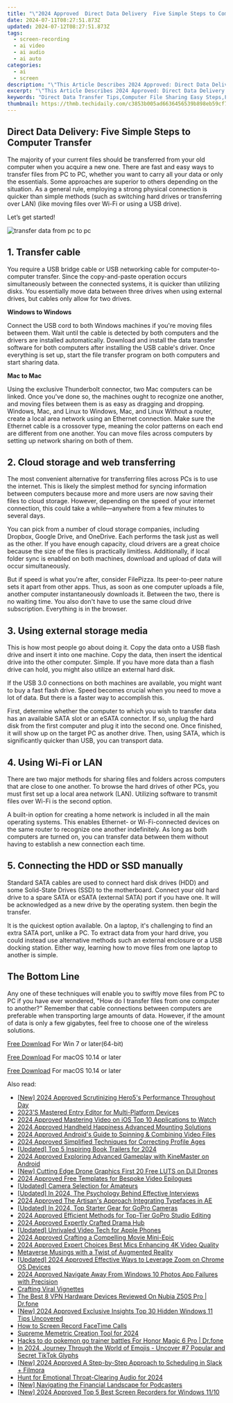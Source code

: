 ```yaml
---
title: "\"2024 Approved  Direct Data Delivery  Five Simple Steps to Computer Transfer\""
date: 2024-07-11T08:27:51.873Z
updated: 2024-07-12T08:27:51.873Z
tags: 
  - screen-recording
  - ai video
  - ai audio
  - ai auto
categories: 
  - ai
  - screen
description: "\"This Article Describes 2024 Approved: Direct Data Delivery: Five Simple Steps to Computer Transfer\""
excerpt: "\"This Article Describes 2024 Approved: Direct Data Delivery: Five Simple Steps to Computer Transfer\""
keywords: "Direct Data Transfer Tips,Computer File Sharing Easy Steps,Fast PC Data Handling Guide,Simple File Transfers Techniques,Effective Data Movement Methods,Quick Transfer Procedures for Computers,Streamlined Data Shifting Steps"
thumbnail: https://thmb.techidaily.com/c3853b005ad6636456539b898eb59cf75f875d556870e0b3c55b58ed003b40eb.jpg
---
```


## Direct Data Delivery: Five Simple Steps to Computer Transfer

The majority of your current files should be transferred from your old computer when you acquire a new one. There are fast and easy ways to transfer files from PC to PC, whether you want to carry all your data or only the essentials. Some approaches are superior to others depending on the situation. As a general rule, employing a strong physical connection is quicker than simple methods (such as switching hard drives or transferring over LAN) (like moving files over Wi-Fi or using a USB drive).

Let’s get started!

![transfer data from pc to pc](https://images.wondershare.com/filmora/article-images/2022/11/best-options-to-transfer-files-from-one-computer-to-another.jpg)

## 1\. Transfer cable

You require a USB bridge cable or USB networking cable for computer-to-computer transfer. Since the copy-and-paste operation occurs simultaneously between the connected systems, it is quicker than utilizing disks. You essentially move data between three drives when using external drives, but cables only allow for two drives.

**Windows to Windows**

Connect the USB cord to both Windows machines if you're moving files between them. Wait until the cable is detected by both computers and the drivers are installed automatically. Download and install the data transfer software for both computers after installing the USB cable's driver. Once everything is set up, start the file transfer program on both computers and start sharing data.

**Mac to Mac**

Using the exclusive Thunderbolt connector, two Mac computers can be linked. Once you've done so, the machines ought to recognize one another, and moving files between them is as easy as dragging and dropping. Windows, Mac, and Linux to Windows, Mac, and Linux Without a router, create a local area network using an Ethernet connection. Make sure the Ethernet cable is a crossover type, meaning the color patterns on each end are different from one another. You can move files across computers by setting up network sharing on both of them.

## 2\. Cloud storage and web transferring

The most convenient alternative for transferring files across PCs is to use the internet. This is likely the simplest method for syncing information between computers because more and more users are now saving their files to cloud storage. However, depending on the speed of your internet connection, this could take a while—anywhere from a few minutes to several days.

You can pick from a number of cloud storage companies, including Dropbox, Google Drive, and OneDrive. Each performs the task just as well as the other. If you have enough capacity, cloud drivers are a great choice because the size of the files is practically limitless. Additionally, if local folder sync is enabled on both machines, download and upload of data will occur simultaneously.

But if speed is what you're after, consider FilePizza. Its peer-to-peer nature sets it apart from other apps. Thus, as soon as one computer uploads a file, another computer instantaneously downloads it. Between the two, there is no waiting time. You also don't have to use the same cloud drive subscription. Everything is in the browser.

## 3\. Using external storage media

This is how most people go about doing it. Copy the data onto a USB flash drive and insert it into one machine. Copy the data, then insert the identical drive into the other computer. Simple. If you have more data than a flash drive can hold, you might also utilize an external hard disk.

If the USB 3.0 connections on both machines are available, you might want to buy a fast flash drive. Speed becomes crucial when you need to move a lot of data. But there is a faster way to accomplish this.

First, determine whether the computer to which you wish to transfer data has an available SATA slot or an eSATA connector. If so, unplug the hard disk from the first computer and plug it into the second one. Once finished, it will show up on the target PC as another drive. Then, using SATA, which is significantly quicker than USB, you can transport data.

## 4\. Using Wi-Fi or LAN

There are two major methods for sharing files and folders across computers that are close to one another. To browse the hard drives of other PCs, you must first set up a local area network (LAN). Utilizing software to transmit files over Wi-Fi is the second option.

A built-in option for creating a home network is included in all the main operating systems. This enables Ethernet- or Wi-Fi-connected devices on the same router to recognize one another indefinitely. As long as both computers are turned on, you can transfer data between them without having to establish a new connection each time.

## 5\. Connecting the HDD or SSD manually

Standard SATA cables are used to connect hard disk drives (HDD) and some Solid-State Drives (SSD) to the motherboard. Connect your old hard drive to a spare SATA or eSATA (external SATA) port if you have one. It will be acknowledged as a new drive by the operating system. then begin the transfer.

It is the quickest option available. On a laptop, it's challenging to find an extra SATA port, unlike a PC. To extract data from your hard drive, you could instead use alternative methods such an external enclosure or a USB docking station. Either way, learning how to move files from one laptop to another is simple.

## The Bottom Line

Any one of these techniques will enable you to swiftly move files from PC to PC if you have ever wondered, "How do I transfer files from one computer to another?" Remember that cable connections between computers are preferable when transporting large amounts of data. However, if the amount of data is only a few gigabytes, feel free to choose one of the wireless solutions.

[Free Download](https://tools.techidaily.com/wondershare/filmora/download/) For Win 7 or later(64-bit)

[Free Download](https://tools.techidaily.com/wondershare/filmora/download/) For macOS 10.14 or later

[Free Download](https://tools.techidaily.com/wondershare/filmora/download/) For macOS 10.14 or later

<ins class="adsbygoogle"
     style="display:block"
     data-ad-format="autorelaxed"
     data-ad-client="ca-pub-7571918770474297"
     data-ad-slot="1223367746"></ins>

<ins class="adsbygoogle"
     style="display:block"
     data-ad-format="autorelaxed"
     data-ad-client="ca-pub-7571918770474297"
     data-ad-slot="1223367746"></ins>



<ins class="adsbygoogle"
     style="display:block"
     data-ad-client="ca-pub-7571918770474297"
     data-ad-slot="8358498916"
     data-ad-format="auto"
     data-full-width-responsive="true"></ins>




<span class="atpl-alsoreadstyle">Also read:</span>
<div><ul>
<li><a href="https://article-helps.techidaily.com/new-2024-approved-scrutinizing-hero5s-performance-throughout-day/"><u>[New] 2024 Approved  Scrutinizing Hero5's Performance Throughout Day</u></a></li>
<li><a href="https://article-helps.techidaily.com/2023s-mastered-entry-editor-for-multi-platform-devices/"><u>2023'S Mastered Entry Editor for Multi-Platform Devices</u></a></li>
<li><a href="https://article-helps.techidaily.com/2024-approved-mastering-video-on-ios-top-10-applications-to-watch/"><u>2024 Approved  Mastering Video on iOS  Top 10 Applications to Watch</u></a></li>
<li><a href="https://article-helps.techidaily.com/2024-approved-handheld-happiness-advanced-mounting-solutions/"><u>2024 Approved  Handheld Happiness  Advanced Mounting Solutions</u></a></li>
<li><a href="https://article-helps.techidaily.com/2024-approved-androids-guide-to-spinning-and-combining-video-files/"><u>2024 Approved  Android's Guide to Spinning & Combining Video Files</u></a></li>
<li><a href="https://article-helps.techidaily.com/2024-approved-simplified-techniques-for-correcting-profile-ages/"><u>2024 Approved  Simplified Techniques for Correcting Profile Ages</u></a></li>
<li><a href="https://article-helps.techidaily.com/updated-top-5-inspiring-book-trailers-for-2024/"><u>[Updated] Top 5 Inspiring Book Trailers for 2024</u></a></li>
<li><a href="https://article-helps.techidaily.com/2024-approved-exploring-advanced-gameplay-with-kinemaster-on-android/"><u>2024 Approved  Exploring Advanced Gameplay with KineMaster on Android</u></a></li>
<li><a href="https://article-helps.techidaily.com/new-cutting-edge-drone-graphics-first-20-free-luts-on-dji-drones/"><u>[New] Cutting Edge Drone Graphics  First 20 Free LUTS on DJI Drones</u></a></li>
<li><a href="https://article-helps.techidaily.com/2024-approved-free-templates-for-bespoke-video-epilogues/"><u>2024 Approved  Free Templates for Bespoke Video Epilogues</u></a></li>
<li><a href="https://article-helps.techidaily.com/updated-camera-selection-for-amateurs/"><u>[Updated] Camera Selection for Amateurs</u></a></li>
<li><a href="https://article-helps.techidaily.com/updated-in-2024-the-psychology-behind-effective-interviews/"><u>[Updated] In 2024, The Psychology Behind Effective Interviews</u></a></li>
<li><a href="https://article-helps.techidaily.com/2024-approved-the-artisans-approach-integrating-typefaces-in-ae/"><u>2024 Approved  The Artisan's Approach  Integrating Typefaces in AE</u></a></li>
<li><a href="https://article-helps.techidaily.com/updated-in-2024-top-starter-gear-for-gopro-cameras/"><u>[Updated] In 2024, Top Starter Gear for GoPro Cameras</u></a></li>
<li><a href="https://article-helps.techidaily.com/2024-approved-efficient-methods-for-top-tier-gopro-studio-editing/"><u>2024 Approved  Efficient Methods for Top-Tier GoPro Studio Editing</u></a></li>
<li><a href="https://article-helps.techidaily.com/2024-approved-expertly-crafted-drama-hub/"><u>2024 Approved  Expertly Crafted Drama Hub</u></a></li>
<li><a href="https://article-helps.techidaily.com/updated-unrivaled-video-tech-for-apple-phones/"><u>[Updated] Unrivaled Video Tech for Apple Phones</u></a></li>
<li><a href="https://article-helps.techidaily.com/2024-approved-crafting-a-compelling-movie-mini-epic/"><u>2024 Approved  Crafting a Compelling Movie Mini-Epic</u></a></li>
<li><a href="https://article-helps.techidaily.com/2024-approved-expert-choices-best-mics-enhancing-4k-video-quality/"><u>2024 Approved  Expert Choices  Best Mics Enhancing 4K Video Quality</u></a></li>
<li><a href="https://article-helps.techidaily.com/metaverse-musings-with-a-twist-of-augmented-reality/"><u>Metaverse Musings with a Twist of Augmented Reality</u></a></li>
<li><a href="https://article-helps.techidaily.com/updated-2024-approved-effective-ways-to-leverage-zoom-on-chrome-os-devices/"><u>[Updated] 2024 Approved  Effective Ways to Leverage Zoom on Chrome OS Devices</u></a></li>
<li><a href="https://article-helps.techidaily.com/2024-approved-navigate-away-from-windows-10-photos-app-failures-with-precision/"><u>2024 Approved  Navigate Away From Windows 10 Photos App Failures with Precision</u></a></li>
<li><a href="https://article-helps.techidaily.com/crafting-viral-vignettes/"><u>Crafting Viral Vignettes</u></a></li>
<li><a href="https://fake-location.techidaily.com/the-best-8-vpn-hardware-devices-reviewed-on-nubia-z50s-pro-drfone-by-drfone-virtual-android/"><u>The Best 8 VPN Hardware Devices Reviewed On Nubia Z50S Pro | Dr.fone</u></a></li>
<li><a href="https://fox-direct.techidaily.com/new-2024-approved-exclusive-insights-top-30-hidden-windows-11-tips-uncovered/"><u>[New] 2024 Approved  Exclusive Insights  Top 30 Hidden Windows 11 Tips Uncovered</u></a></li>
<li><a href="https://video-screen-grab.techidaily.com/how-to-screen-record-facetime-calls/"><u>How to Screen Record FaceTime Calls</u></a></li>
<li><a href="https://some-skills.techidaily.com/supreme-memetric-creation-tool-for-2024/"><u>Supreme Memetric Creation Tool for 2024</u></a></li>
<li><a href="https://pokemon-go-android.techidaily.com/hacks-to-do-pokemon-go-trainer-battles-for-honor-magic-6-pro-drfone-by-drfone-virtual-android/"><u>Hacks to do pokemon go trainer battles For Honor Magic 6 Pro | Dr.fone</u></a></li>
<li><a href="https://tiktok-video-recordings.techidaily.com/in-2024-journey-through-the-world-of-emojis-uncover-7-popular-and-secret-tiktok-glyphs/"><u>In 2024, Journey Through the World of Emojis - Uncover #7 Popular and Secret TikTok Glyphs</u></a></li>
<li><a href="https://screen-recording.techidaily.com/new-2024-approved-a-step-by-step-approach-to-scheduling-in-slack-plus-filmora/"><u>[New] 2024 Approved  A Step-by-Step Approach to Scheduling in Slack + Filmora</u></a></li>
<li><a href="https://sound-tweaking.techidaily.com/hunt-for-emotional-throat-clearing-audio-for-2024/"><u>Hunt for Emotional Throat-Clearing Audio for 2024</u></a></li>
<li><a href="https://fox-helps.techidaily.com/new-navigating-the-financial-landscape-for-podcasters/"><u>[New] Navigating the Financial Landscape for Podcasters</u></a></li>
<li><a href="https://visual-screen-recording.techidaily.com/new-2024-approved-top-5-best-screen-recorders-for-windows-1110/"><u>[New] 2024 Approved  Top 5 Best Screen Recorders for Windows 11/10</u></a></li>
</ul></div>
